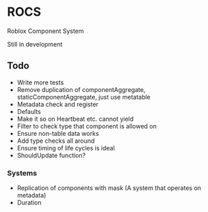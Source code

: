 # ROCS
Roblox Component System

Still in development

## Todo
- Write more tests
- Remove duplication of componentAggregate, staticComponentAggregate, just use metatable
- Metadata check and register
- Defaults
- Make it so on Heartbeat etc. cannot yield
- Filter to check type that component is allowed on
- Ensure non-table data works
- Add type checks all around
- Ensure timing of life cycles is ideal
- ShouldUpdate function?

### Systems
- Replication of components with mask (A system that operates on metadata)
- Duration